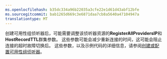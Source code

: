 ```yaml
---
ms.openlocfilehash: b35dc334a96b22035a3cfe22e1d61d43abf12bfe
ms.sourcegitcommit: bab1265d669c3e6871daa7cb8a5640a47104947a
translationtype: MT
---
```

创建可用性组侦听器后，可能需要调整该侦听器资源的**RegisterAllProvidersIP**和**HostRecordTTL**群集参数。  这些参数可能会减少重新连接的时间，这可能会阻止连接的超时故障切换后。 这些参数，以及示例代码的详细信息，请参阅[创建或配置可用性组侦听器](https://msdn.microsoft.com/library/hh213080.aspx#MultiSubnetFailover)。
